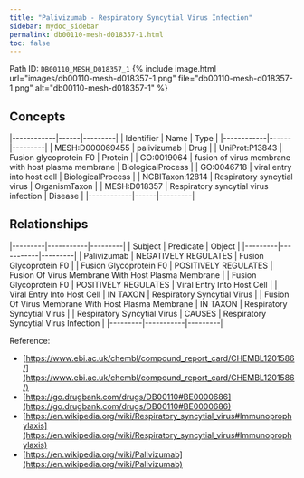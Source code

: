 ```yaml
---
title: "Palivizumab - Respiratory Syncytial Virus Infection"
sidebar: mydoc_sidebar
permalink: db00110-mesh-d018357-1.html
toc: false 
---
```



Path ID: `DB00110_MESH_D018357_1`
{% include image.html url="images/db00110-mesh-d018357-1.png" file="db00110-mesh-d018357-1.png" alt="db00110-mesh-d018357-1" %}

## Concepts

|------------|------|---------|
| Identifier | Name | Type    |
|------------|------|---------|
| MESH:D000069455 | palivizumab | Drug |
| UniProt:P13843 | Fusion glycoprotein F0 | Protein |
| GO:0019064 | fusion of virus membrane with host plasma membrane | BiologicalProcess |
| GO:0046718 | viral entry into host cell | BiologicalProcess |
| NCBITaxon:12814 | Respiratory syncytial virus | OrganismTaxon |
| MESH:D018357 | Respiratory syncytial virus infection | Disease |
|------------|------|---------|

## Relationships

|---------|-----------|---------|
| Subject | Predicate | Object  |
|---------|-----------|---------|
| Palivizumab | NEGATIVELY REGULATES | Fusion Glycoprotein F0 |
| Fusion Glycoprotein F0 | POSITIVELY REGULATES | Fusion Of Virus Membrane With Host Plasma Membrane |
| Fusion Glycoprotein F0 | POSITIVELY REGULATES | Viral Entry Into Host Cell |
| Viral Entry Into Host Cell | IN TAXON | Respiratory Syncytial Virus |
| Fusion Of Virus Membrane With Host Plasma Membrane | IN TAXON | Respiratory Syncytial Virus |
| Respiratory Syncytial Virus | CAUSES | Respiratory Syncytial Virus Infection |
|---------|-----------|---------|

Reference: 
  - [https://www.ebi.ac.uk/chembl/compound_report_card/CHEMBL1201586/](https://www.ebi.ac.uk/chembl/compound_report_card/CHEMBL1201586/)
  - [https://go.drugbank.com/drugs/DB00110#BE0000686](https://go.drugbank.com/drugs/DB00110#BE0000686)
  - [https://en.wikipedia.org/wiki/Respiratory_syncytial_virus#Immunoprophylaxis](https://en.wikipedia.org/wiki/Respiratory_syncytial_virus#Immunoprophylaxis)
  - [https://en.wikipedia.org/wiki/Palivizumab](https://en.wikipedia.org/wiki/Palivizumab)
